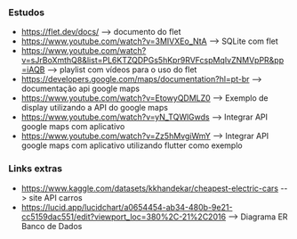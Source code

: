 ### Estudos

- https://flet.dev/docs/ --> documento do flet
- https://www.youtube.com/watch?v=3MIVXEo_NtA --> SQLite com flet
- https://www.youtube.com/watch?v=sJrBoXmthQ8&list=PL6KTZQDPGs5hKpr9RVFcspMqIvZNMVpPR&pp=iAQB --> playlist com vídeos para o uso do flet
- https://developers.google.com/maps/documentation?hl=pt-br --> documentação api google maps
- https://www.youtube.com/watch?v=EtowyQDMLZ0 --> Exemplo de display utilizando a API do google maps
- https://www.youtube.com/watch?v=yN_TQWlGwds --> Integrar API google maps com aplicativo
- https://www.youtube.com/watch?v=Zz5hMvgiWmY --> Integrar API google maps com aplicativo utilizando flutter como exemplo


### Links extras

- https://www.kaggle.com/datasets/kkhandekar/cheapest-electric-cars --> site API carros
- https://lucid.app/lucidchart/a0654454-ab34-480b-9e21-cc5159dac551/edit?viewport_loc=380%2C-21%2C2016 --> Diagrama ER Banco de Dados
